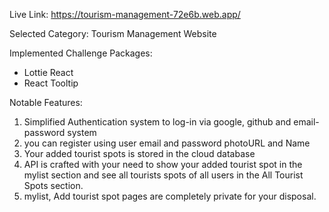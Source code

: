 Live Link: https://tourism-management-72e6b.web.app/

Selected Category: Tourism Management Website

Implemented Challenge Packages:
  * Lottie React
  * React Tooltip

Notable Features:
1. Simplified Authentication system to log-in via google, github and email-password system
2. you can register using user email and password photoURL and Name
3. Your added tourist spots is stored in the cloud database
4. API is crafted with your need to show your added tourist spot in the mylist section and see all tourists spots of all users in the All Tourist Spots section.
5. mylist, Add tourist spot pages are completely private for your disposal.
